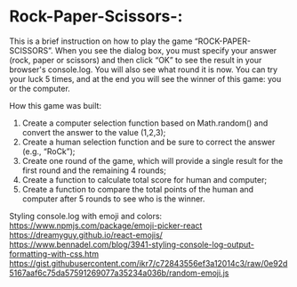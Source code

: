 # Rock-Paper-Scissors-:

This is a brief instruction on how to play the game “ROCK-PAPER-SCISSORS”. When you see the dialog box, you must specify your answer (rock, paper or scissors) and then click “OK” to see the result in your browser's console.log. You will also see what round it is now. You can try your luck 5 times, and at the end you will see the winner of this game: you or the computer.


How this game was built:
1) Create a computer selection function based on Math.random() and convert the answer to the value (1,2,3);
2) Create a human selection function and be sure to correct the answer (e.g., “RoCk”);
3) Create one round of the game, which will provide a single result for the first round and the remaining 4 rounds;
4) Create a function to calculate total score for human and computer;
5) Create a function to compare the total points of the human and computer after 5 rounds to see who is the winner.



Styling console.log with emoji and colors:
https://www.npmjs.com/package/emoji-picker-react
https://dreamyguy.github.io/react-emojis/
https://www.bennadel.com/blog/3941-styling-console-log-output-formatting-with-css.htm
https://gist.githubusercontent.com/ikr7/c72843556ef3a12014c3/raw/0e92d5167aaf6c75da57591269077a35234a036b/random-emoji.js
